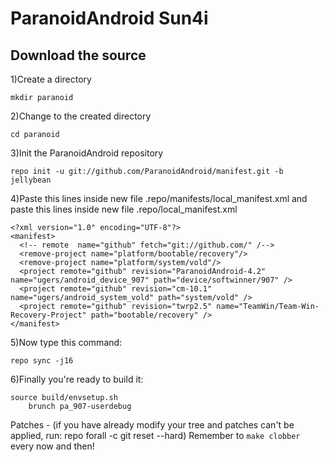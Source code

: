 ParanoidAndroid Sun4i
====================================


Download the source
--------------

1)Create a directory

	mkdir paranoid

2)Change to the created directory

	cd paranoid

3)Init the ParanoidAndroid repository

	repo init -u git://github.com/ParanoidAndroid/manifest.git -b jellybean

4)Paste this lines inside new file .repo/manifests/local_manifest.xml
and paste this lines inside new file .repo/local_manifest.xml

	<?xml version="1.0" encoding="UTF-8"?>
	<manifest>
	  <!-- remote  name="github" fetch="git://github.com/" /-->
	  <remove-project name="platform/bootable/recovery"/>
	  <remove-project name="platform/system/vold"/>
	  <project remote="github" revision="ParanoidAndroid-4.2" name="ugers/android_device_907" path="device/softwinner/907" />
	  <project remote="github" revision="cm-10.1" name="ugers/android_system_vold" path="system/vold" />
	  <project remote="github" revision="twrp2.5" name="TeamWin/Team-Win-Recovery-Project" path="bootable/recovery" />
	</manifest>

5)Now type this command:

	repo sync -j16


6)Finally you're ready to build it:

	source build/envsetup.sh
        brunch pa_907-userdebug

Patches - (if you have already modify your tree and patches can't be applied, run: repo forall -c git reset --hard)
Remember to `make clobber` every now and then!

